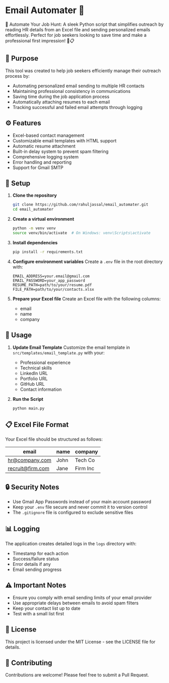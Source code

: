 # Email Automater 📧

🚀 Automate Your Job Hunt: A sleek Python script that simplifies outreach by reading HR details from an Excel file and sending personalized emails effortlessly. Perfect for job seekers looking to save time and make a professional first impression! 📧📋

## 🎯 Purpose

This tool was created to help job seekers efficiently manage their outreach process by:

- Automating personalized email sending to multiple HR contacts
- Maintaining professional consistency in communications
- Saving time during the job application process
- Automatically attaching resumes to each email
- Tracking successful and failed email attempts through logging

## ⚙️ Features

- Excel-based contact management
- Customizable email templates with HTML support
- Automatic resume attachment
- Built-in delay system to prevent spam filtering
- Comprehensive logging system
- Error handling and reporting
- Support for Gmail SMTP

## 🚀 Setup

1. **Clone the repository**

   ```bash
   git clone https://github.com/rahuljassal/email_automater.git
   cd email_automater
   ```

2. **Create a virtual environment**

   ```bash
   python -m venv venv
   source venv/bin/activate  # On Windows: venv\Scripts\activate
   ```

3. **Install dependencies**

   ```bash
   pip install -r requirements.txt
   ```

4. **Configure environment variables**
   Create a `.env` file in the root directory with:

   ```
   EMAIL_ADDRESS=your.email@gmail.com
   EMAIL_PASSWORD=your_app_password
   RESUME_PATH=path/to/your/resume.pdf
   FILE_PATH=path/to/your/contacts.xlsx
   ```

5. **Prepare your Excel file**
   Create an Excel file with the following columns:
   - email
   - name
   - company

## 📝 Usage

1. **Update Email Template**
   Customize the email template in `src/templates/email_template.py` with your:

   - Professional experience
   - Technical skills
   - LinkedIn URL
   - Portfolio URL
   - GitHub URL
   - Contact information

2. **Run the Script**
   ```bash
   python main.py
   ```

## 📋 Excel File Format

Your Excel file should be structured as follows:

| email            | name | company  |
| ---------------- | ---- | -------- |
| hr@company.com   | John | Tech Co  |
| recruit@firm.com | Jane | Firm Inc |

## 🔒 Security Notes

- Use Gmail App Passwords instead of your main account password
- Keep your `.env` file secure and never commit it to version control
- The `.gitignore` file is configured to exclude sensitive files

## 📊 Logging

The application creates detailed logs in the `logs` directory with:

- Timestamp for each action
- Success/failure status
- Error details if any
- Email sending progress

## ⚠️ Important Notes

- Ensure you comply with email sending limits of your email provider
- Use appropriate delays between emails to avoid spam filters
- Keep your contact list up to date
- Test with a small list first

## 📄 License

This project is licensed under the MIT License - see the LICENSE file for details.

## 🤝 Contributing

Contributions are welcome! Please feel free to submit a Pull Request.
